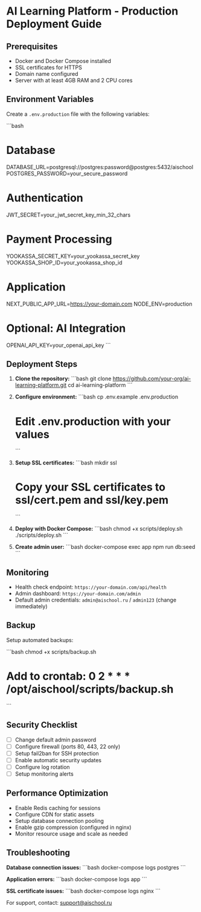 # AI Learning Platform - Production Deployment Guide

## Prerequisites

- Docker and Docker Compose installed
- SSL certificates for HTTPS
- Domain name configured
- Server with at least 4GB RAM and 2 CPU cores

## Environment Variables

Create a `.env.production` file with the following variables:

\`\`\`bash
# Database
DATABASE_URL=postgresql://postgres:password@postgres:5432/aischool
POSTGRES_PASSWORD=your_secure_password

# Authentication
JWT_SECRET=your_jwt_secret_key_min_32_chars

# Payment Processing
YOOKASSA_SECRET_KEY=your_yookassa_secret_key
YOOKASSA_SHOP_ID=your_yookassa_shop_id

# Application
NEXT_PUBLIC_APP_URL=https://your-domain.com
NODE_ENV=production

# Optional: AI Integration
OPENAI_API_KEY=your_openai_api_key
\`\`\`

## Deployment Steps

1. **Clone the repository:**
   \`\`\`bash
   git clone https://github.com/your-org/ai-learning-platform.git
   cd ai-learning-platform
   \`\`\`

2. **Configure environment:**
   \`\`\`bash
   cp .env.example .env.production
   # Edit .env.production with your values
   \`\`\`

3. **Setup SSL certificates:**
   \`\`\`bash
   mkdir ssl
   # Copy your SSL certificates to ssl/cert.pem and ssl/key.pem
   \`\`\`

4. **Deploy with Docker Compose:**
   \`\`\`bash
   chmod +x scripts/deploy.sh
   ./scripts/deploy.sh
   \`\`\`

5. **Create admin user:**
   \`\`\`bash
   docker-compose exec app npm run db:seed
   \`\`\`

## Monitoring

- Health check endpoint: `https://your-domain.com/api/health`
- Admin dashboard: `https://your-domain.com/admin`
- Default admin credentials: `admin@aischool.ru` / `admin123` (change immediately)

## Backup

Setup automated backups:

\`\`\`bash
chmod +x scripts/backup.sh
# Add to crontab: 0 2 * * * /opt/aischool/scripts/backup.sh
\`\`\`

## Security Checklist

- [ ] Change default admin password
- [ ] Configure firewall (ports 80, 443, 22 only)
- [ ] Setup fail2ban for SSH protection
- [ ] Enable automatic security updates
- [ ] Configure log rotation
- [ ] Setup monitoring alerts

## Performance Optimization

- Enable Redis caching for sessions
- Configure CDN for static assets
- Setup database connection pooling
- Enable gzip compression (configured in nginx)
- Monitor resource usage and scale as needed

## Troubleshooting

**Database connection issues:**
\`\`\`bash
docker-compose logs postgres
\`\`\`

**Application errors:**
\`\`\`bash
docker-compose logs app
\`\`\`

**SSL certificate issues:**
\`\`\`bash
docker-compose logs nginx
\`\`\`

For support, contact: support@aischool.ru
